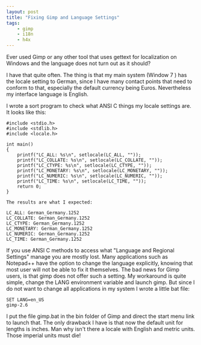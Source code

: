```yaml
---
layout: post
title: "Fixing Gimp and Language Settings"
tags:
    - gimp
    - i18n
    - h4x
---
```

Ever used Gimp or any other tool that uses gettext for localization on 
Windows and the language does not turn out as it should?

I have that quite often. The thing is that my main system (Window 7 ) 
has the locale setting to German, since I have many contact points that 
need to conform to that, especially the default currency being Euros. Nevertheless 
my interface language is English.

<!--more-->

I wrote a sort program to check what ANSI C things my locale settings are. 
It looks like this:

    #include <stdio.h>
    #include <stdlib.h>
    #include <locale.h>

    int main()
    {
        printf("LC_ALL: %s\n", setlocale(LC_ALL, ""));
        printf("LC_COLLATE: %s\n", setlocale(LC_COLLATE, ""));
        printf("LC_CTYPE: %s\n", setlocale(LC_CTYPE, ""));
        printf("LC_MONETARY: %s\n", setlocale(LC_MONETARY, ""));
        printf("LC_NUMERIC: %s\n", setlocale(LC_NUMERIC, ""));
        printf("LC_TIME: %s\n", setlocale(LC_TIME, ""));
        return 0;
    }

    The results are what I expected:

    LC_ALL: German_Germany.1252
    LC_COLLATE: German_Germany.1252
    LC_CTYPE: German_Germany.1252
    LC_MONETARY: German_Germany.1252
    LC_NUMERIC: German_Germany.1252
    LC_TIME: German_Germany.1252

If you use ANSI C methods to access what "Language and Regional Settings" manage 
you are mostly lost. Many applications such as Notepad++ have the option to change 
the language explicitly, knowing that most user will not be able to fix it themselves. 
The bad news for Gimp users, is that gimp does not offer such a setting. My workaround 
is quite simple, change the LANG environment variable and launch gimp. But since I do not 
want to change all applications in my system I wrote a little bat file:

    SET LANG=en_US
    gimp-2.6

I put the file gimp.bat in the bin folder of Gimp and direct the start menu link to 
launch that. The only drawback I have is that now the default unit for lengths is inches. 
Man why isn't there a locale with English and metric units. Those imperial units must die!

